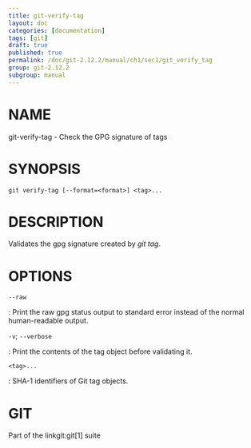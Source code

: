 ```yaml
---
title: git-verify-tag
layout: doc
categories: [documentation]
tags: [git]
draft: true
published: true
permalink: /doc/git-2.12.2/manual/ch1/sec1/git_verify_tag
group: git-2.12.2
subgroup: manual
---
```


NAME
====

git-verify-tag - Check the GPG signature of tags

SYNOPSIS
========

    git verify-tag [--format=<format>] <tag>...

DESCRIPTION
===========

Validates the gpg signature created by *git tag*.

OPTIONS
=======

`--raw`

:   Print the raw gpg status output to standard error instead of the normal human-readable output.

`-v`; `--verbose`

:   Print the contents of the tag object before validating it.

`<tag>...`

:   SHA-1 identifiers of Git tag objects.

GIT
===

Part of the linkgit:git\[1\] suite
